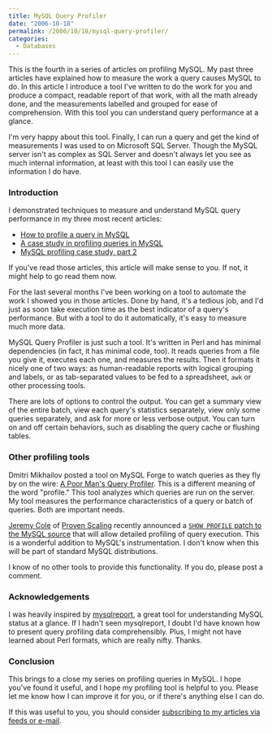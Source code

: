 ```yaml
---
title: MySQL Query Profiler
date: "2006-10-18"
permalink: /2006/10/18/mysql-query-profiler/
categories:
  - Databases
---
```

This is the fourth in a series of articles on profiling MySQL. My past three articles have explained how to measure the work a query causes MySQL to do. In this article I introduce a tool I've written to do the work for you and produce a compact, readable report of that work, with all the math already done, and the measurements labelled and grouped for ease of comprehension. With this tool you can understand query performance at a glance.

I'm very happy about this tool. Finally, I can run a query and get the kind of measurements I was used to on Microsoft SQL Server. Though the MySQL server isn't as complex as SQL Server and doesn't always let you see as much internal information, at least with this tool I can easily use the information I do have.

### Introduction

I demonstrated techniques to measure and understand MySQL query performance in my three most recent articles:

*   [How to profile a query in MySQL][1]
*   [A case study in profiling queries in MySQL][2]
*   [MySQL profiling case study, part 2][3]

If you've read those articles, this article will make sense to you. If not, it might help to go read them now.

For the last several months I've been working on a tool to automate the work I showed you in those articles. Done by hand, it's a tedious job, and I'd just as soon take execution time as the best indicator of a query's performance. But with a tool to do it automatically, it's easy to measure much more data.

MySQL Query Profiler is just such a tool. It's written in Perl and has minimal dependencies (in fact, it has minimal code, too). It reads queries from a file you give it, executes each one, and measures the results. Then it formats it nicely one of two ways: as human-readable reports with logical grouping and labels, or as tab-separated values to be fed to a spreadsheet, `awk` or other processing tools.

There are lots of options to control the output. You can get a summary view of the entire batch, view each query's statistics separately, view only some queries separately, and ask for more or less verbose output. You can turn on and off certain behaviors, such as disabling the query cache or flushing tables.

### Other profiling tools

Dmitri Mikhailov posted a tool on MySQL Forge to watch queries as they fly by on the wire: [A Poor Man's Query Profiler][4]. This is a different meaning of the word "profile." This tool analyzes which queries are run on the server. My tool measures the performance characteristics of a query or batch of queries. Both are important needs.

[Jeremy Cole][5] of [Proven Scaling][6] recently announced a [`SHOW PROFILE` patch to the MySQL source][7] that will allow detailed profiling of query execution. This is a wonderful addition to MySQL's instrumentation. I don't know when this will be part of standard MySQL distributions.

I know of no other tools to provide this functionality. If you do, please post a comment.

### Acknowledgements

I was heavily inspired by [mysqlreport][8], a great tool for understanding MySQL status at a glance. If I hadn't seen mysqlreport, I doubt I'd have known how to present query profiling data comprehensibly. Plus, I might not have learned about Perl formats, which are really nifty. Thanks.

### Conclusion

This brings to a close my series on profiling queries in MySQL. I hope you've found it useful, and I hope my profiling tool is helpful to you. Please let me know how I can improve it for you, or if there's anything else I can do.

If this was useful to you, you should consider [subscribing to my articles via feeds or e-mail][9].

 [1]: /blog/2006/10/12/how-to-profile-a-query-in-mysql/
 [2]: /blog/2006/10/15/a-case-study-in-profiling-queries-in-mysql/
 [3]: /blog/2006/10/17/mysql-profiling-case-study-part-2/
 [4]: http://forge.mysql.com/snippets/view.php?id=15
 [5]: http://jcole.us/
 [6]: http://www.provenscaling.com/
 [7]: http://lists.mysql.com/internals/33768
 [8]: http://hackmysql.com/mysqlreport/
 [9]: /blog/subscribe/
